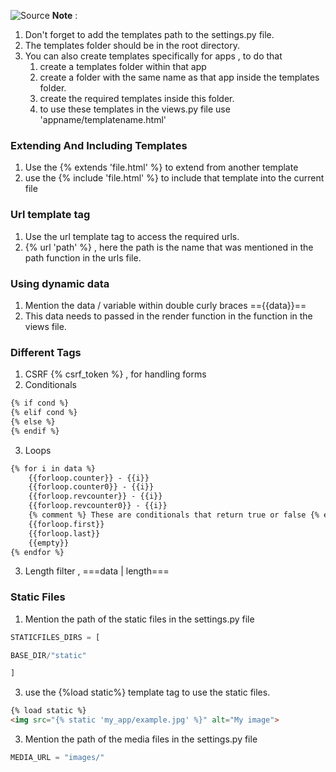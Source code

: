 ![Source](https://youtu.be/PtQiiknWUcI?t=2434)
**Note** :
1. Don't forget to add the templates path to the settings.py file.
2. The templates folder should be in the root directory.
3. You can also create templates specifically for apps , to do that
	1. create a templates folder within that app
	2. create a folder with the same name as that app inside the templates folder.
	3. create the required templates inside this folder.
	4. to use these templates in the views.py file use 'appname/templatename.html'

### Extending And Including Templates
1. Use the {% extends 'file.html' %} to extend from another template
2. use the {% include 'file.html' %} to include that template into the current file

### Url template tag
1. Use the url template tag to access the required urls.
2. {% url 'path' %} , here the path is the name that was mentioned in the path function in the urls file.

### Using dynamic data
1. Mention the data / variable within double curly braces =={{data}}==
2. This data needs to passed in the render function in the function in the views file.

### Different Tags
1. CSRF {% csrf_token %} , for handling forms
2. Conditionals 
```html
{% if cond %}
{% elif cond %}
{% else %}
{% endif %}
```
3. Loops
```html
{% for i in data %}
	{{forloop.counter}} - {{i}}
	{{forloop.counter0}} - {{i}}
	{{forloop.revcounter}} - {{i}}
	{{forloop.revcounter0}} - {{i}}
	{% comment %} These are conditionals that return true or false {% endcomment %}
	{{forloop.first}}
	{{forloop.last}}
	{{empty}}
{% endfor %}
```
3. Length filter , ===data | length===


### Static Files
1. Mention the path of the static files in the settings.py file
```python
STATICFILES_DIRS = [

BASE_DIR/"static"

]
```
3. use the {%load static%} template tag to use the static files.
```html
{% load static %}
<img src="{% static 'my_app/example.jpg' %}" alt="My image">
```

3. Mention the path of the media files in the settings.py file
```python
MEDIA_URL = "images/"
```